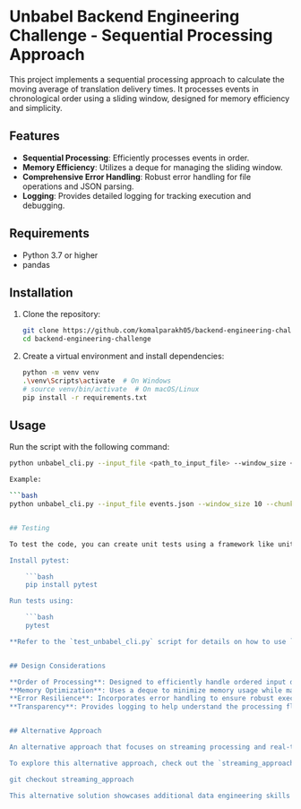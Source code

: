 # Unbabel Backend Engineering Challenge - Sequential Processing Approach

This project implements a sequential processing approach to calculate the moving average of translation delivery times. It processes events in chronological order using a sliding window, designed for memory efficiency and simplicity.

## Features

- **Sequential Processing**: Efficiently processes events in order.
- **Memory Efficiency**: Utilizes a deque for managing the sliding window.
- **Comprehensive Error Handling**: Robust error handling for file operations and JSON parsing.
- **Logging**: Provides detailed logging for tracking execution and debugging.


## Requirements

- Python 3.7 or higher
- pandas

## Installation

1. Clone the repository:

   ```bash
   git clone https://github.com/komalparakh05/backend-engineering-challenge.git
   cd backend-engineering-challenge


2. Create a virtual environment and install dependencies:

	```bash
 	python -m venv venv
	.\venv\Scripts\activate  # On Windows
	# source venv/bin/activate  # On macOS/Linux
	pip install -r requirements.txt


## Usage

Run the script with the following command:

```bash
python unbabel_cli.py --input_file <path_to_input_file> --window_size <window_size_in_minutes> [--chunk_size <chunk_size>]

Example:

```bash
python unbabel_cli.py --input_file events.json --window_size 10 --chunk_size 50000


## Testing

To test the code, you can create unit tests using a framework like unittest or pytest. Ensure your tests cover key functionalities such as parsing input, calculating averages, and handling errors. Here's how to set up pytest:

Install pytest:

	```bash
	pip install pytest

Run tests using:

	```bash
	pytest

**Refer to the `test_unbabel_cli.py` script for details on how to use `pytest`.**


## Design Considerations

**Order of Processing**: Designed to efficiently handle ordered input data.
**Memory Optimization**: Uses a deque to minimize memory usage while managing the sliding window.
**Error Resilience**: Incorporates error handling to ensure robust execution.
**Transparency**: Provides logging to help understand the processing flow and diagnose issues..


## Alternative Approach

An alternative approach that focuses on streaming processing and real-time data handling is available in the `streaming_approach` branch. 

To explore this alternative approach, check out the `streaming_approach` branch:

git checkout streaming_approach

This alternative solution showcases additional data engineering skills and provides a more comprehensive approach to the challenge.
